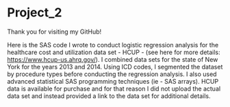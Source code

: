 # Project_2

Thank you for visiting my GitHub!

Here is the SAS code I wrote to conduct logistic regression analysis for the healthcare cost and utilization data set - HCUP -  (see here for more details: https://www.hcup-us.ahrq.gov/).  I combined data sets for the state of New York for the years 2013 and 2014. Using ICD codes, I segmented the dataset by procedure types before conducting the regression analysis. I also used advanced statistical SAS programming techniques (ie - SAS arrays). HCUP data is available for purchase and for that reason I did not upload the actual data set and instead provided a link to the data set for additional details.
